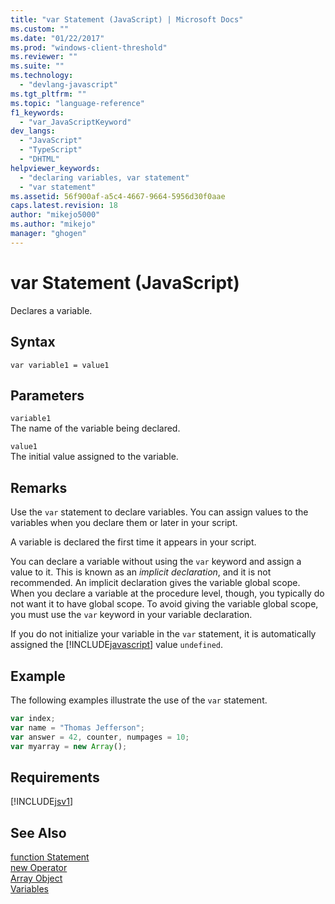 ```yaml
---
title: "var Statement (JavaScript) | Microsoft Docs"
ms.custom: ""
ms.date: "01/22/2017"
ms.prod: "windows-client-threshold"
ms.reviewer: ""
ms.suite: ""
ms.technology: 
  - "devlang-javascript"
ms.tgt_pltfrm: ""
ms.topic: "language-reference"
f1_keywords: 
  - "var_JavaScriptKeyword"
dev_langs: 
  - "JavaScript"
  - "TypeScript"
  - "DHTML"
helpviewer_keywords: 
  - "declaring variables, var statement"
  - "var statement"
ms.assetid: 56f900af-a5c4-4667-9664-5956d30f0aae
caps.latest.revision: 18
author: "mikejo5000"
ms.author: "mikejo"
manager: "ghogen"
---
```

# var Statement (JavaScript)
Declares a variable.  
  
## Syntax  
  
```  
var variable1 = value1  
```  
  
## Parameters  
 `variable1`  
 The name of the variable being declared.  
  
 `value1`  
 The initial value assigned to the variable.  
  
## Remarks  
 Use the `var` statement to declare variables. You can assign values to the variables when you declare them or later in your script.  
  
 A variable is declared the first time it appears in your script.  
  
 You can declare a variable without using the `var` keyword and assign a value to it. This is known as an *implicit declaration*, and it is not recommended. An implicit declaration gives the variable global scope. When you declare a variable at the procedure level, though, you typically do not want it to have global scope. To avoid giving the variable global scope, you must use the `var` keyword in your variable declaration.  
  
 If you do not initialize your variable in the `var` statement, it is automatically assigned the [!INCLUDE[javascript](../../javascript/includes/javascript-md.md)] value `undefined`.  
  
## Example  
 The following examples illustrate the use of the `var` statement.  
  
```JavaScript  
var index;  
var name = "Thomas Jefferson";  
var answer = 42, counter, numpages = 10;  
var myarray = new Array();  
```  
  
## Requirements  
 [!INCLUDE[jsv1](../../javascript/misc/includes/jsv1-md.md)]  
  
## See Also  
 [function Statement](../../javascript/reference/function-statement-javascript.md)   
 [new Operator](../../javascript/reference/new-operator-decrementjavascript.md)   
 [Array Object](../../javascript/reference/array-object-javascript.md)   
 [Variables](../../javascript/variables-javascript.md)